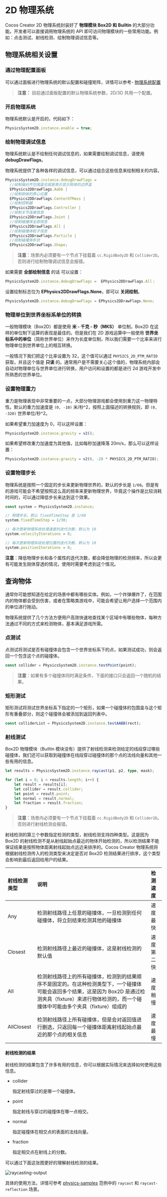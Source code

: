 # 2D 物理系统

Cocos Creator 2D 物理系统封装好了 **物理模块 Box2D 和 Builtin**  的大部分功能。开发者可以直接调用物理系统的 API 即可访问物理模块的一些常用功能。例如：点击测试、射线检测、绘制物理调试信息等。

## 物理系统相关设置

### 通过物理配置面板

可以通过面板进行物理系统的默认配置和碰撞矩阵，详情可以参考- [物理系统配置](.././physics/physics-configs.md)
>**注意：** 目前通过面板配置的默认物理系统参数，2D/3D 共用一个配置。

### 开启物理系统

物理系统默认是开启的，代码如下：

```ts
PhysicsSystem2D.instance.enable = true;
```

### 绘制物理调试信息

物理系统默认是不绘制任何调试信息的，如果需要绘制调试信息，请使用 **debugDrawFlags**。

物理系统提供了各种各样的调试信息，可以通过组合这些信息来绘制相关的内容。

```ts
PhysicsSystem2D.instance.debugDrawFlags = 
  //绘制轴对齐包围盒也就是表示显示刚体的边界盒
  EPhysics2DDrawFlags.Aabb |
  //绘制刚体的质心位置
  EPhysics2DDrawFlags.CenterOfMass |
  //绘制控制器
  EPhysics2DDrawFlags.Controller |
  //绘制关节连接信息
  EPhysics2DDrawFlags.Joint |
  //绘制碰撞体全部信息
  EPhysics2DDrawFlags.All |
  //绘制碰撞体粒子信息
  EPhysics2DDrawFlags.Particle |
  //绘制碰撞体形状
  EPhysics2DDrawFlags.Shape;
```

> **注意**：场景内必须要有一个节点下挂载着 `cc.RigidBody2D` 和 `Collider2D`。否则进行绘制物理调试信息会报错。

如果需要 **全部绘制信息** 的话 可以设置：

```ts
PhysicsSystem2D.instance.debugDrawFlags =  EPhysics2DDrawFlags.All；
```

设置绘制标志位为 **EPhysics2DDrawFlags.None**，即可以 **关闭绘制**。

```ts
PhysicsSystem2D.instance.debugDrawFlags = EPhysics2DDrawFlags.None;
```

### 物理单位到世界坐标系单位的转换

一般物理模块（Box2D）都是使用 **米 - 千克 - 秒（MKS）** 单位制，Box2D 在这样的单位制下运算的表现是最佳的。但是我们在 2D 游戏运算中一般使用 **世界坐标系中的单位**（简称世界单位）来作为长度单位制，所以我们需要一个比率来进行物理单位到世界单位上的相互转换。

一般情况下我们把这个比率设置为 32，这个值可以通过 `PHYSICS_2D_PTM_RATIO` 获取，并且这个值是 **只读** 的。通常用户是不需要关心这个值的，物理系统内部会自动对物理单位与世界单位进行转换，用户访问和设置的都是进行 2d 游戏开发中所熟悉的世界单位。

### 设置物理重力

重力是物理表现中非常重要的一点，大部分物理游戏都会使用到重力这一物理特性。默认的重力加速度是 `(0, -10)` 米/秒^2，按照上面描述的转换规则，即 `(0, -320)` 世界单位/秒^2。

如果希望重力加速度为 0，可以这样设置：

```ts
PhysicsSystem2D.instance.gravity = v2();
```

如果希望修改重力加速度为其他值，比如每秒加速降落 20m/s，那么可以这样设置：

```ts
PhysicsSystem2D.instance.gravity = v2(0, -20 * PHYSICS_2D_PTM_RATIO);
```

### 设置物理步长

物理系统是按照一个固定的步长来更新物理世界的，默认的步长是 `1/60`。但是有的游戏可能会不希望按照这么高的频率来更新物理世界，毕竟这个操作是比较消耗时间的，可以通过降低步长来达到这个效果。

```ts
const system = PhysicsSystem2D.instance;

// 物理步长，默认 fixedTimeStep 是 1/60
system.fixedTimeStep = 1/30;

// 每次更新物理系统处理速度的迭代次数，默认为 10
system.velocityIterations = 8;

// 每次更新物理系统处理位置的迭代次数，默认为 10
system.positionIterations = 8;
```

**注意**：降低物理步长和各个属性的迭代次数，都会降低物理的检测频率，所以会更有可能发生刚体穿透的情况，使用时需要考虑到这个情况。

## 查询物体

通常你可能想知道在给定的场景中都有哪些实体。例如，一个炸弹爆炸了，在范围内的物体都会受到伤害，或者在策略类游戏中，可能会希望让用户选择一个范围内的单位进行拖动。

物理系统提供了几个方法方便用户高效快速地查找某个区域中有哪些物体，每种方法通过不同的方式来检测物体，基本满足游戏所需。

### 点测试

点测试将测试是否有碰撞体会包含一个世界坐标系下的点，如果测试成功，则会返回一个包含这个点的碰撞体。

```ts
const collider = PhysicsSystem2D.instance.testPoint(point);
```

> **注意**：如果有多个碰撞体同时满足条件，下面的接口只会返回一个随机的结果。

### 矩形测试

矩形测试将测试世界坐标系下指定的一个矩形，如果一个碰撞体的包围盒与这个矩形有重叠部分，则这个碰撞体会被添加到返回列表中。

```ts
const colliderList = PhysicsSystem2D.instance.testAABB(rect);
```

### 射线测试

Box2D 物理模块（Builtin 模块没有）提供了射线检测来检测给定的线段穿过哪些碰撞体，我们还可以获取到碰撞体在线段穿过碰撞体的那个点的法线向量和其他一些有用的信息。

```typescript
let results = PhysicsSystem2D.instance.raycast(p1, p2, type, mask);

for (let i = 0; i < results.length; i++) {
    let result = results[i];
    let collider = result.collider;
    let point = result.point;
    let normal = result.normal;
    let fraction = result.fraction;
}
```

> **注意**：场景内必须要有一个节点下挂载着 `cc.RigidBody2D` 和 `Collider2D`。否则进行射线检测会报错。

射线检测的第三个参数指定检测的类型，射线检测支持四种类型。这是因为 Box2D 的射线检测不是从射线起始点最近的物体开始检测的，所以检测结果不能保证结果是按照物体距离射线起始点远近来排序的。Cocos Creator 物理系统将根据射线检测传入的检测类型来决定是否对 Box2D 检测结果进行排序，这个类型会影响到最后返回给用户的结果。

| 射线检测类型 |   说明 |检测速度|
| :------------- | :---------- | :---------- |
| Any | 检测射线路径上任意的碰撞体，一旦检测到任何碰撞体，将立刻结束检测其他的碰撞体 |速度最快|
| Closest | 检测射线路径上最近的碰撞体，这是射线检测的默认值 |速度第二快
| All | 检测射线路径上的所有碰撞体，检测到的结果顺序不是固定的。在这种检测类型下，一个碰撞体可能会返回多个结果，这是因为 Box2D 是通过检测夹具（fixture）来进行物体检测的，而一个碰撞体中可能由多个夹具（fixture）组成的 |速度稍慢|
| AllClosest | 检测射线路径上所有碰撞体，但是会对返回值进行删选，只返回每一个碰撞体距离射线起始点最近的那个点的相关信息 | 速度最慢|

#### 射线检测的结果

射线检测的结果包含了许多有用的信息，你可以根据实际情况来选择如何使用这些信息。

- collider

  指定射线穿过的是哪一个碰撞体。

- point

  指定射线与穿过的碰撞体在哪一点相交。

- normal

  指定碰撞体在相交点的表面的法线向量。

- fraction

  指定相交点在射线上的分数。

可以通过下面这张图更好的理解射线检测的结果。

![raycasting-output](image/raycasting-output.png)

具体的使用方法，详情可参考 [physics-samples](https://github.com/cocos-creator/physics-samples/blob/v3.x/2d/box2d/assets/cases/demo) 范例中的 `raycast` 和 `raycast-reflection` 场景。
